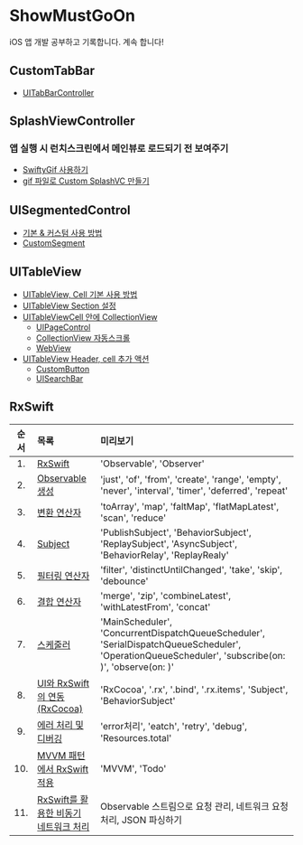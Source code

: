 # ShowMustGoOn
iOS 앱 개발 공부하고 기록합니다. 계속 합니다!

## CustomTabBar
- [UITabBarController](https://luttoli.notion.site/UITabBarController-6157ff0460724ba9ab1458d0cf845553?pvs=4) 

## SplashViewController
### 앱 실행 시 런치스크린에서 메인뷰로 로드되기 전 보여주기
- [SwiftyGif 사용하기](https://luttoli.notion.site/SwiftyGif-1230f60899b9809d963aee78a98b7218?pvs=4) 
- [gif 파일로 Custom SplashVC 만들기](https://luttoli.notion.site/gif-Custom-SplashVC-1230f60899b980369912d551bba46645?pvs=4) 

## UISegmentedControl
- [기본 & 커스텀 사용 방법](https://luttoli.notion.site/UISegmentedControl-1260f60899b98056afc2e35c8172eef3?pvs=4)
- [CustomSegment](https://luttoli.notion.site/CustomSegment-1590f60899b980ec83bfeeddff8c6872?pvs=4)

## UITableView
- [UITableView, Cell 기본 사용 방법](https://luttoli.notion.site/UITableView-51f407dc74c1490babe37eecd411a12d?pvs=4)
- [UITableView Section 설정](https://luttoli.notion.site/UITableView-51f407dc74c1490babe37eecd411a12d?pvs=4)
- [UITableViewCell 안에 CollectionView](https://luttoli.notion.site/UITableView-51f407dc74c1490babe37eecd411a12d?pvs=4)
    - [UIPageControl](https://luttoli.notion.site/UIPageControl-1380f60899b98017a042e99d09487abc?pvs=4)
    - [CollectionView 자동스크롤](https://luttoli.notion.site/CollectionView-1380f60899b980aca1f4d187c1ca060d?pvs=4)
    - [WebView](https://luttoli.notion.site/WebKit-WebView-dbb909fa1dc34ba4a407193a37b4fdf9?pvs=4)
- [UITableView Header, cell 추가 액션](https://luttoli.notion.site/UITableView-51f407dc74c1490babe37eecd411a12d?pvs=4)
    - [CustomButton](https://luttoli.notion.site/CustomButton-1590f60899b980fbb534cd53f043f494?pvs=4)
    - [UISearchBar](https://luttoli.notion.site/UISearchBar-1590f60899b980e1bad3f288d272b945?pvs=4)

## RxSwift
|순서|목록|미리보기|
|:-:|:--|:--|
|1.|[RxSwift](https://luttoli.notion.site/RxSwift-15f0f60899b980e0a161cb9a8a01ac30?pvs=4)|'Observable', 'Observer'|
|2.|[Observable 생성](https://luttoli.notion.site/Observable-Observer-15f0f60899b980e7a73cd7d639a22b8f?pvs=4)|'just', 'of', 'from', 'create', 'range', 'empty', 'never', 'interval', 'timer', 'deferred', 'repeat'|
|3.|[변환 연산자](https://luttoli.notion.site/15f0f60899b98034a5a9e4bcc34f6dae?pvs=4)|'toArray', 'map', 'faltMap', 'flatMapLatest', 'scan', 'reduce'|
|4.|[Subject](https://luttoli.notion.site/Subject-15f0f60899b98062ab1dc7fad4a025f6?pvs=4)|'PublishSubject', 'BehaviorSubject', 'ReplaySubject', 'AsyncSubject', 'BehaviorRelay', 'ReplayRealy'|
|5.|[필터링 연산자](https://luttoli.notion.site/15f0f60899b9802ebdb8edea9e61072a?pvs=4)|'filter', 'distinctUntilChanged', 'take', 'skip', 'debounce'|
|6.|[결합 연산자](https://luttoli.notion.site/15f0f60899b980b3a2b8e3bd699785a2?pvs=4)|'merge', 'zip', 'combineLatest', 'withLatestFrom', 'concat'|
|7.|[스케줄러](https://luttoli.notion.site/15f0f60899b980ad8d3fde89604b1f15?pvs=4)|'MainScheduler', 'ConcurrentDispatchQueueScheduler', 'SerialDispatchQueueScheduler', 'OperationQueueScheduler', 'subscribe(on: )', 'observe(on: )'|
|8.|[UI와 RxSwift의 연동(RxCocoa)](https://luttoli.notion.site/UI-RxSwift-RxCocoa-15f0f60899b980ca81d9d4c5cad3e495?pvs=4)|'RxCocoa', '.rx', '.bind', '.rx.items', 'Subject', 'BehaviorSubject'|
|9.|[에러 처리 및 디버깅](https://luttoli.notion.site/15f0f60899b98041841ec77c0a373683?pvs=4)|'error처리', 'eatch', 'retry', 'debug', 'Resources.total'|
|10.|[MVVM 패턴에서 RxSwift 적용](https://luttoli.notion.site/MVVM-RxSwift-15f0f60899b9806495edccaf7445278f?pvs=4)|'MVVM', 'Todo'|
|11.|[RxSwift를 활용한 비동기 네트워크 처리](https://luttoli.notion.site/RxSwift-15f0f60899b980cba777dfe41c626e45?pvs=4)|Observable 스트림으로 요청 관리, 네트워크 요청 처리, JSON 파싱하기|
